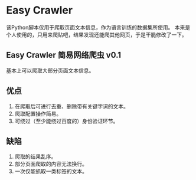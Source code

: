 # Easy Crawler
该Python脚本仅用于爬取页面文本信息，作为语言训练的数据集所使用。
本来是个人使用的，只用来爬贴吧，结果发现还能爬其他网页，于是干脆修改了一下。
## Easy Crawler 简易网络爬虫 v0.1
基本上可以爬取大部分页面文本信息。
## 优点
1. 在爬取后可进行去重、删除带有关键字词的文本。
2. 爬取配置操作简易。
3. 可绕过（至少能绕过百度的）身份验证环节。
## 缺陷
1. 爬取的结果乱序。
2. 部分页面爬取的内容无法换行。
3. 一次仅能抓取一类标签的文本。
